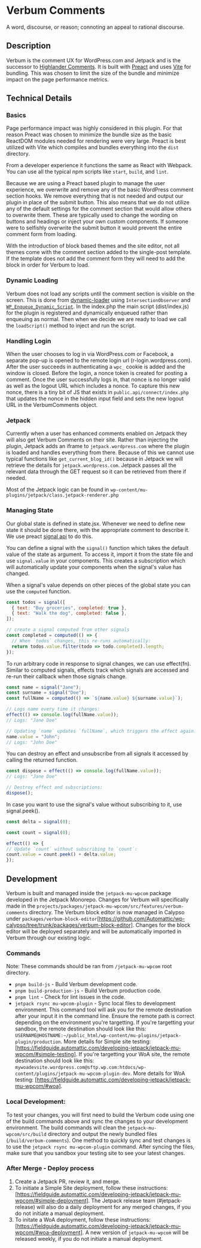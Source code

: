 # Verbum Comments

A word, discourse, or reason; connoting an appeal to rational discourse.

## Description

Verbum is the comment UX for WordPress.com and Jetpack and is the successor to [Highlander Comments](../highlander-comments/highlander-comments.php). It is built with [Preact](https://preactjs.com/) and uses [Vite](https://vitejs.dev/) for bundling. This was chosen to limit the size of the bundle and minimize impact on the page performance metrics.

## Technical Details

### Basics

Page performance impact was highly considered in this plugin. For that reason Preact was chosen to minimize the bundle size as the basic ReactDOM modules needed for rendering were very large. Preact is best utilized with Vite which compiles and bundles everything into the `dist` directory.

From a developer experience it functions the same as React with Webpack. You can use all the typical npm scripts like `start`, `build`, and `lint`.

Because we are using a Preact based plugin to manage the user experience, we overwrite and remove any of the basic WordPress comment section hooks. We remove everything that is not needed and output our plugin in place of the submit button. This also means that we do not utilize any of the default settings for the comment section that would allow others to overwrite them. These are typically used to change the wording on buttons and headings or inject your own custom components. If someone were to selfishly overwrite the submit button it would prevent the entire comment form from loading.

With the introduction of block based themes and the site editor, not all themes come with the comment section added to the single-post template. If the template does not add the comment form they will need to add the block in order for Verbum to load.

### Dynamic Loading

Verbum does not load any scripts until the comment section is visible on the screen. This is done from [dynamic-loader](./dynamic-loader.js) using `IntersectionObserver` and [`WP_Enqueue_Dynamic_Script`](../wp-enqueue-dynamic-script.php). In the index.php the main script (dist/index.js) for the plugin is registered and dynamically enqueued rather than enqueuing as normal. Then when we decide we are ready to load we call the `loadScript()` method to inject and run the script.

### Handling Login

When the user chooses to log in via WordPress.com or Facebook, a separate pop-up is opened to the remote login url (r-login.wordpress.com). After the user succeeds in authenticating a `wpc_` cookie is added and the window is closed. Before the login, a nonce token is created for posting a comment. Once the user successfully logs in, that nonce is no longer valid as well as the logout URL which includes a nonce. To capture this new nonce, there is a tiny bit of JS that exists in `public.api/connect/index.php` that updates the nonce in the hidden input field and sets the new logout URL in the VerbumComments object.

### Jetpack

Currently when a user has enhanced comments enabled on Jetpack they will also get Verbum Comments on their site. Rather than injecting the plugin, Jetpack adds an iframe to `jetpack.wordpress.com` where the plugin is loaded and handles everything from there. Because of this we cannot use typical functions like `get_current_blog_id()` because in Jetpack we will retrieve the details for `jetpack.wordpress.com`. Jetpack passes all the relevant data through the GET request so it can be retrieved from there if needed.

Most of the Jetpack logic can be found in `wp-content/mu-plugins/jetpack/class.jetpack-renderer.php`

### Managing State
Our global state is defined in state.jsx. Whenever we need to define new state it should be done there, with the appropriate comment to describe it. We use preact [signal api](https://preactjs.com/guide/v10/signals/) to do this. 

You can define a signal with the `signal()` function which takes the default value of the state as argument. To access it, import it from the state file and use `signal.value` in your components. This creates a subscription which will automatically update your components when the signal's value has changed. 

When a signal's value depends on other pieces of the global state you can use the `computed` function.
```js
const todos = signal([
  { text: "Buy groceries", completed: true },
  { text: "Walk the dog", completed: false },
]);

// create a signal computed from other signals
const completed = computed(() => {
  // When `todos` changes, this re-runs automatically:
  return todos.value.filter(todo => todo.completed).length;
});

```
To run arbitrary code in response to signal changes, we can use effect(fn). Similar to computed signals, effects track which signals are accessed and re-run their callback when those signals change.
```js
const name = signal("Jane");
const surname = signal("Doe");
const fullName = computed(() => `${name.value} ${surname.value}`);

// Logs name every time it changes:
effect(() => console.log(fullName.value));
// Logs: "Jane Doe"

// Updating `name` updates `fullName`, which triggers the effect again:
name.value = "John";
// Logs: "John Doe"
```
You can destroy an effect and unsubscribe from all signals it accessed by calling the returned function.
```js
const dispose = effect(() => console.log(fullName.value));
// Logs: "Jane Doe"

// Destroy effect and subscriptions:
dispose();

```
In case you want to use the signal's value without subscribing to it, use signal.peek().
```js
const delta = signal(0);

const count = signal(0);

effect(() => {
// Update `count` without subscribing to `count`:
count.value = count.peek() + delta.value;
});
```

## Development

Verbum is built and managed inside the `jetpack-mu-wpcom` package developed in the Jetpack Monorepo. Changes for Verbum will specifically made in the `projects/packages/jetpack-mu-wpcom/src/features/verbum-comments` directory. The Verbum block editor is now managed in Calypso under `packages/verbum-block-editor`[https://github.com/Automattic/wp-calypso/tree/trunk/packages/verbum-block-editor]. Changes for the block editor will be deployed separately and will be automatically imported in Verbum through our existing logic.

### Commands

Note: These commands should be ran from `/jetpack-mu-wpcom` root directory.

* `pnpm build-js` - Build Verbum development code.
* `pnpm build-production-js` - Build Verbum production code.
* `pnpm lint` - Check for lint issues in the code.
* `jetpack rsync mu-wpcom-plugin` - Sync local files to development environment. This command tool will ask you for the remote destination after your input it in the command line. Ensure the remote path is correct depending on the environment you're targetting. If you're targetting your sandbox, the remote destination should look like this: `USERNAME@HOSTNAME:~/public_html/wp-content/mu-plugins/jetpack-plugin/production`. More details for Simple site testing: [https://fieldguide.automattic.com/developing-jetpack/jetpack-mu-wpcom/#simple-testing]. If you're targetting your WoA site, the remote destination should look like this: `mywoadevsite.wordpress.com@sftp.wp.com:htdocs/wp-content/plugins/jetpack-mu-wpcom-plugin-dev`. More details for WoA testing: [https://fieldguide.automattic.com/developing-jetpack/jetpack-mu-wpcom/#woa].

### Local Development:

To test your changes, you will first need to build the Verbum code using one of the build commands above and sync the changes to your development environment. The build commands will clean the `jetpack-mu-wpcom/src/build` directory and output the newly bundled files (`/build/verbum-comments`). One method to quickly sync and test changes is to use the `jetpack rsync mu-wpcom-plugin` command. After syncing the files, make sure that you sandbox your testing site to see your latest changes.

### After Merge - Deploy process

1. Create a Jetpack PR, review it, and merge.
2. To initiate a Simple Site deployment, follow these instructions: [https://fieldguide.automattic.com/developing-jetpack/jetpack-mu-wpcom/#simple-deployment]. The Jetpack release team (#jetpack-release) will also do a daily deployment for any merged changes, if you do not initiate a manual deployment.
3. To initate a WoA deployment, follow these instructions: [https://fieldguide.automattic.com/developing-jetpack/jetpack-mu-wpcom/#woa-deployment]. A new version of `jetpack-mu-wpcom` will be released weekly, if you do not initiate a manual deployment.